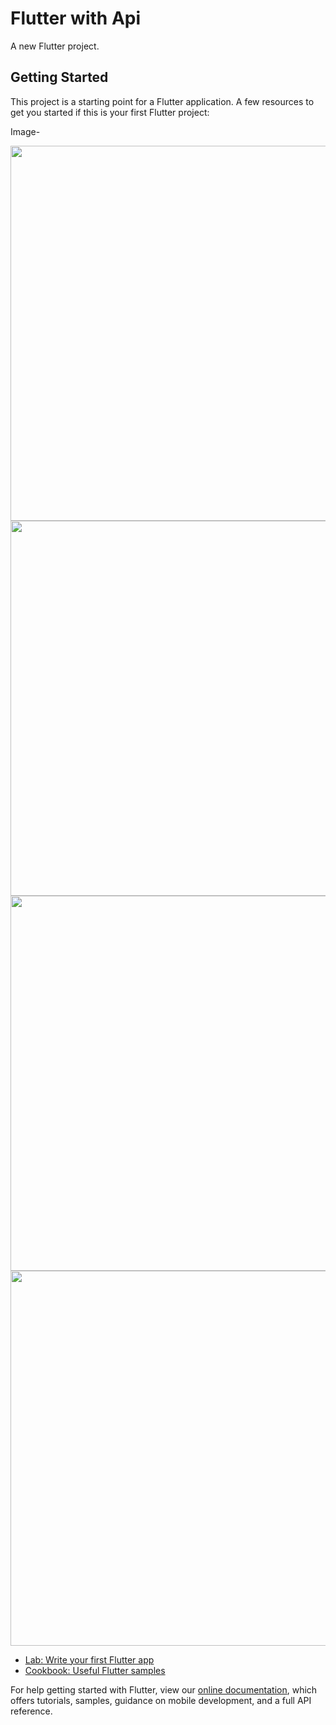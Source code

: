 # Flutter with Api

A new Flutter project.

## Getting Started

This project is a starting point for a Flutter application.
A few resources to get you started if this is your first Flutter project:


Image-

<img src="https://user-images.githubusercontent.com/83325614/148941017-8f216de0-e1b4-4ebd-bb96-8096a3c07ff0.png"   height="600">
<img src="https://user-images.githubusercontent.com/83325614/148941027-c5e21486-6332-4fd0-a636-571062729fa7.png"   height="600">
<img src="https://user-images.githubusercontent.com/83325614/148941040-0b762900-27c0-456c-a5b5-9a4a67150946.png"   height="600">
<img src="https://user-images.githubusercontent.com/83325614/148941044-040aad97-7724-4248-93e7-0aa7b7db1b5a.png"   height="600">

- [Lab: Write your first Flutter app](https://flutter.dev/docs/get-started/codelab)
- [Cookbook: Useful Flutter samples](https://flutter.dev/docs/cookbook)

For help getting started with Flutter, view our
[online documentation](https://flutter.dev/docs), which offers tutorials,
samples, guidance on mobile development, and a full API reference.
